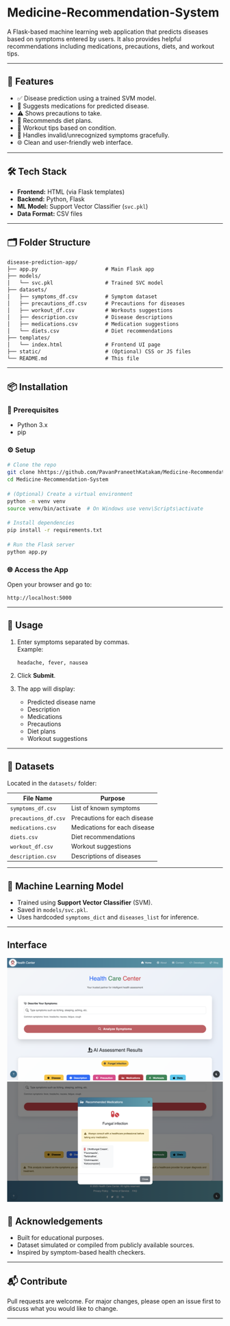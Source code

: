 # Medicine-Recommendation-System


A Flask-based machine learning web application that predicts diseases based on symptoms entered by users. It also provides helpful recommendations including medications, precautions, diets, and workout tips.

---

## 🚀 Features

- ✅ Disease prediction using a trained SVM model.
- 💊 Suggests medications for predicted disease.
- ⚠️ Shows precautions to take.
- 🥗 Recommends diet plans.
- 🏃 Workout tips based on condition.
- 🙅 Handles invalid/unrecognized symptoms gracefully.
- 🌐 Clean and user-friendly web interface.

---

## 🛠 Tech Stack

- **Frontend:** HTML (via Flask templates)
- **Backend:** Python, Flask
- **ML Model:** Support Vector Classifier (`svc.pkl`)
- **Data Format:** CSV files

---

## 🗂 Folder Structure

```
disease-prediction-app/
├── app.py                      # Main Flask app
├── models/
│   └── svc.pkl                 # Trained SVC model
├── datasets/
│   ├── symptoms_df.csv         # Symptom dataset
│   ├── precautions_df.csv      # Precautions for diseases
│   ├── workout_df.csv          # Workouts suggestions
│   ├── description.csv         # Disease descriptions
│   ├── medications.csv         # Medication suggestions
│   └── diets.csv               # Diet recommendations
├── templates/
│   └── index.html              # Frontend UI page
├── static/                     # (Optional) CSS or JS files
└── README.md                   # This file
```

---

## 📦 Installation

### 🔧 Prerequisites

- Python 3.x
- pip

### ⚙️ Setup

```bash
# Clone the repo
git clone hhttps://github.com/PavanPraneethKatakam/Medicine-Recommendation-System.git
cd Medicine-Recommendation-System

# (Optional) Create a virtual environment
python -m venv venv
source venv/bin/activate  # On Windows use venv\Scripts\activate

# Install dependencies
pip install -r requirements.txt

# Run the Flask server
python app.py
```

### 🌐 Access the App

Open your browser and go to:

```
http://localhost:5000
```

---

## 💬 Usage

1. Enter symptoms separated by commas.  
   Example:  
   ```
   headache, fever, nausea
   ```

2. Click **Submit**.
3. The app will display:
   - Predicted disease name
   - Description
   - Medications
   - Precautions
   - Diet plans
   - Workout suggestions

---

## 📁 Datasets

Located in the `datasets/` folder:

| File Name         | Purpose                         |
|-------------------|----------------------------------|
| `symptoms_df.csv` | List of known symptoms          |
| `precautions_df.csv` | Precautions for each disease   |
| `medications.csv` | Medications for each disease    |
| `diets.csv`       | Diet recommendations            |
| `workout_df.csv`  | Workout suggestions             |
| `description.csv` | Descriptions of diseases        |

---

## 🧠 Machine Learning Model

- Trained using **Support Vector Classifier** (SVM).
- Saved in `models/svc.pkl`.
- Uses hardcoded `symptoms_dict` and `diseases_list` for inference.
---
## Interface 
![Results](Medicine-Recommendation-System/static/Screenshot%202025-04-13%20at%2023.08.13.png)
![Home Page](Medicine-Recommendation-System/static/Screenshot%202025-04-13%20at%2023.08.24.png)


## 🙌 Acknowledgements

- Built for educational purposes.
- Dataset simulated or compiled from publicly available sources.
- Inspired by symptom-based health checkers.

---

## 📬 Contribute

Pull requests are welcome. For major changes, please open an issue first to discuss what you would like to change.

---
